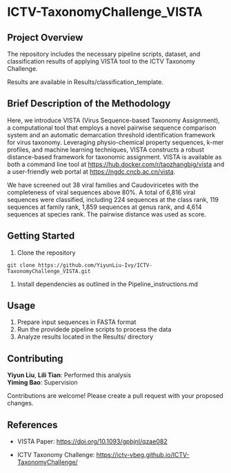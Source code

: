 # ICTV-TaxonomyChallenge_VISTA

## Project Overview
The repository includes the necessary pipeline scripts, dataset, and classification results of applying VISTA tool to the ICTV Taxonomy Challenge.  

Results are available in Results/classification_template.

## Brief Description of the Methodology
Here, we introduce VISTA (Virus Sequence-based Taxonomy Assignment), a computational tool that employs a novel pairwise sequence comparison system and an automatic demarcation threshold identification framework for virus taxonomy. Leveraging physio-chemical property sequences, k-mer profiles, and machine learning techniques, VISTA constructs a robust distance-based framework for taxonomic assignment. VISTA is available as both a command line tool at https://hub.docker.com/r/taozhangbig/vista and a user-friendly web portal at https://ngdc.cncb.ac.cn/vista.

We have screened out 38 viral families and Caudoviricetes with the completeness of viral sequences above 80%. A total of 6,816 viral sequences were classified, including 224 sequences at the class rank, 119 sequences at family rank, 1,859 sequences at genus rank, and 4,614 sequences at species rank. The pairwise distance was used as score.

## Getting Started
1. Clone the repository
```shell
git clone https://github.com/YiyunLiu-Ivy/ICTV-TaxonomyChallenge_VISTA.git
```
1. Install dependencies as outlined in the Pipeline_instructions.md 

## Usage
1. Prepare input sequences in FASTA format
2. Run the providede pipeline scripts to process the data
3. Analyze results located in the Results/ directory

## Contributing
**Yiyun Liu**, **Lili Tian**: Performed this analysis   
**Yiming Bao**: Supervision

Contributions are welcome! Please create a pull request with your proposed changes.

## References
- VISTA Paper: https://doi.org/10.1093/gpbjnl/qzae082
        
        
        
        
- ICTV Taxonomy Challenge: https://ictv-vbeg.github.io/ICTV-TaxonomyChallenge/

